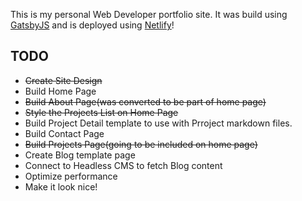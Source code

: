 This is my personal Web Developer portfolio site. It was build using [GatsbyJS](https://gatsbyjs.org) and is deployed using [Netlify](https://netlify.com)!

## TODO

- ~~Create Site Design~~
- Build Home Page
- ~~Build About Page(was converted to be part of home page)~~
- ~~Style the Projects List on Home Page~~
- Build Project Detail template to use with Prroject markdown files.
- Build Contact Page
- ~~Build Projects Page(going to be included on home page)~~
- Create Blog template page
- Connect to Headless CMS to fetch Blog content
- Optimize performance
- Make it look nice!
